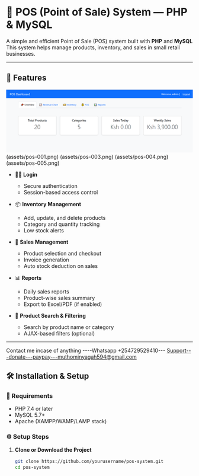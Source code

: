 # 🧾 POS (Point of Sale) System — PHP & MySQL

A simple and efficient Point of Sale (POS) system built with **PHP** and **MySQL** This system helps manage products, inventory, and sales in small retail businesses.

---

## 🚀 Features
![Dashboard](assets/pos-002.png)
(assets/pos-001.png)
(assets/pos-003.png)
(assets/pos-004.png)
(assets/pos-005.png)


- 🧑‍💼 **Login**
  - Secure authentication
  - Session-based access control

- 📦 **Inventory Management**
  - Add, update, and delete products
  - Category and quantity tracking
  - Low stock alerts

- 🛒 **Sales Management**
  - Product selection and checkout
  - Invoice generation
  - Auto stock deduction on sales

- 📊 **Reports**
  - Daily sales reports
  - Product-wise sales summary
  - Export to Excel/PDF (if enabled)

- 🔎 **Product Search & Filtering**
  - Search by product name or category
  - AJAX-based filters (optional)

---
Contact me incase of anything ----Whatsapp +254729529410---
Support---donate---paypay---muthominyagah594@gmail.com
## 🛠️ Installation & Setup

### 🧰 Requirements

- PHP 7.4 or later  
- MySQL 5.7+  
- Apache (XAMPP/WAMP/LAMP stack)

### ⚙️ Setup Steps

1. **Clone or Download the Project**
   ```bash
   git clone https://github.com/yourusername/pos-system.git
   cd pos-system
